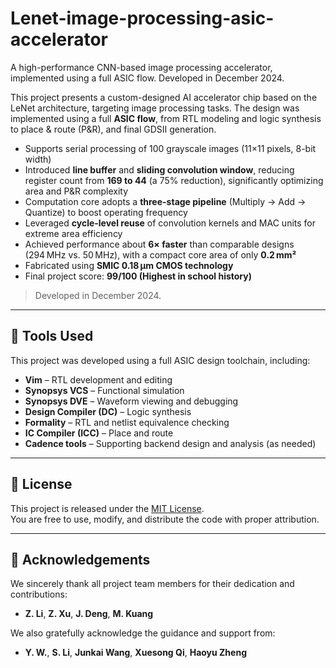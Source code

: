 # Lenet-image-processing-asic-accelerator
A high-performance CNN-based image processing accelerator, implemented using a full ASIC flow. Developed in December 2024.

This project presents a custom-designed AI accelerator chip based on the LeNet architecture, targeting image processing tasks. The design was implemented using a full **ASIC flow**, from RTL modeling and logic synthesis to place & route (P&R), and final GDSII generation.

- Supports serial processing of 100 grayscale images (11×11 pixels, 8-bit width)
- Introduced **line buffer** and **sliding convolution window**, reducing register count from **169 to 44** (a 75% reduction), significantly optimizing area and P&R complexity
- Computation core adopts a **three-stage pipeline** (Multiply → Add → Quantize) to boost operating frequency
- Leveraged **cycle-level reuse** of convolution kernels and MAC units for extreme area efficiency
- Achieved performance about **6× faster** than comparable designs (294 MHz vs. 50 MHz), with a compact core area of only **0.2 mm²**
- Fabricated using **SMIC 0.18 µm CMOS technology**
- Final project score: **99/100 (Highest in school history)**

> Developed in December 2024.

---

## 🧰 Tools Used

This project was developed using a full ASIC design toolchain, including:

- **Vim** – RTL development and editing  
- **Synopsys VCS** – Functional simulation  
- **Synopsys DVE** – Waveform viewing and debugging  
- **Design Compiler (DC)** – Logic synthesis  
- **Formality** – RTL and netlist equivalence checking  
- **IC Compiler (ICC)** – Place and route  
- **Cadence tools** – Supporting backend design and analysis (as needed)

---

## 📜 License

This project is released under the [MIT License](LICENSE).  
You are free to use, modify, and distribute the code with proper attribution.

---

## 🙏 Acknowledgements

We sincerely thank all project team members for their dedication and contributions:

- **Z. Li**, **Z. Xu**, **J. Deng**, **M. Kuang**

We also gratefully acknowledge the guidance and support from:

- **Y. W.**, **S. Li**, **Junkai Wang**, **Xuesong Qi**, **Haoyu Zheng**
